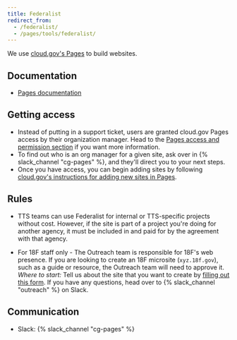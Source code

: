 ```yaml
---
title: Federalist
redirect_from:
  - /federalist/
  - /pages/tools/federalist/
---
```


We use [cloud.gov's Pages](https://cloud.gov/pages/) to build websites.

## Documentation

- [Pages documentation](https://cloud.gov/pages/documentation/)

## Getting access

- Instead of putting in a support ticket, users are granted cloud.gov Pages
  access by their organization manager. Head to the
  [Pages access and permission section](https://cloud.gov/pages/documentation/access-permissions/)
  if you want more information.
- To find out who is an org manager for a given site, ask over in
  {% slack_channel "cg-pages" %}, and they'll direct you to your next steps.
- Once you have access, you can begin adding sites by following
  [cloud.gov's instructions for adding new sites in Pages](https://cloud.gov/pages/documentation/#adding-a-new-site).

## Rules

- TTS teams can use Federalist for internal or TTS-specific projects without
  cost. However, if the site is part of a project you're doing for another
  agency, it must be included in and paid for by the agreement with that agency.

- For 18F staff only - The Outreach team is responsible for 18F's web presence.
  If you are looking to create an 18F microsite (`xyz.18f.gov`), such as a guide
  or resource, the Outreach team will need to approve it. _Where to start:_ Tell
  us about the site that you want to create by
  [filling out this form](https://goo.gl/forms/gnknCoYSRIF0gGrA3). If you have
  any questions, head over to {% slack_channel "outreach" %} on Slack.

## Communication

- Slack: {% slack_channel "cg-pages" %}
